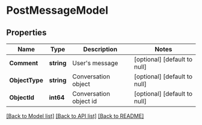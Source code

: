 # PostMessageModel

## Properties
Name | Type | Description | Notes
------------ | ------------- | ------------- | -------------
**Comment** | **string** | User&#39;s message | [optional] [default to null]
**ObjectType** | **string** | Conversation object | [optional] [default to null]
**ObjectId** | **int64** | Conversation object id | [optional] [default to null]

[[Back to Model list]](../README.md#documentation-for-models) [[Back to API list]](../README.md#documentation-for-api-endpoints) [[Back to README]](../README.md)


